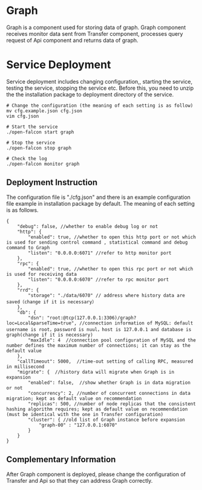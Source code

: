 <!-- toc -->

# Graph

Graph is a component used for storing data of graph. Graph component receives monitor data sent from Transfer component, processes query request of Api component and returns data of graph. 

# Service Deployment
Service deployment includes changing configuration,, starting the service, testing the service, stopping the service etc. Before this, you need to unzip the the installation package to deployment directory of the service.

```
# Change the configuration (the meaning of each setting is as follow)
mv cfg.example.json cfg.json
vim cfg.json

# Start the service
./open-falcon start graph

# Stop the service
./open-falcon stop graph

# Check the log
./open-falcon monitor graph

```

## Deployment Instruction
The configuration file is "./cfg.json" and there is an example configuration file example in installation package by default. The meaning of each setting is as follows.

```
{
    "debug": false, //whether to enable debug log or not
    "http": {
        "enabled": true, //whether to open this http port or not which is used for sending control command , statistical command and debug command to Graph
        "listen": "0.0.0.0:6071" //refer to http monitor port
    },
    "rpc": {
        "enabled": true, //whether to open this rpc port or not which is used for receiving data
        "listen": "0.0.0.0:6070" //refer to rpc monitor port
    },
    "rrd": {
        "storage": "./data/6070" // address where history data are saved（change if it is necessary）
    },
    "db": {
        "dsn": "root:@tcp(127.0.0.1:3306)/graph?loc=Local&parseTime=true", //connection information of MySQL: default username is root，password is nuul，host is 127.0.0.1 and database is graph(change if it is necessary)
        "maxIdle": 4  //connection pool configuration of MySQL and the number defines the maximum number of connections; it can stay as the default value
    },
    "callTimeout": 5000,  //time-out setting of calling RPC, measured in millisecond
    "migrate": {  //history data will migrate when Graph is in expansion
        "enabled": false,  //show whether Graph is in data migration or not
        "concurrency": 2, //number of concurrent connections in data migration; kept as default value on recommendation
        "replicas": 500, //number of node replicas that the consistent hashing algorithm requires; kept as default value on recommendation (must be identical with the one in Transfer configuration)
        "cluster": { //old list of Graph instance before expansion
            "graph-00" : "127.0.0.1:6070"
        }
    }
}

```

## Complementary Information
After Graph component is deployed, please change the configuration of Transfer and Api so that they can address Graph correctly.
